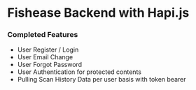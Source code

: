 # Fishease Backend with Hapi.js
### Completed Features
- User Register / Login
- User Email Change
- User Forgot Password
- User Authentication for protected contents
- Pulling Scan History Data per user basis with token bearer
